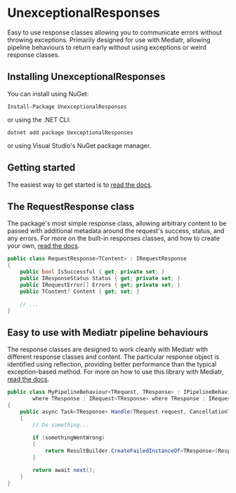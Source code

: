 # UnexceptionalResponses
Easy to use response classes allowing you to communicate errors without throwing exceptions. Primarily designed for use with Mediatr, allowing pipeline behaviours to return early without using exceptions or weird response classes.

## Installing UnexceptionalResponses
You can install using NuGet:
```dotnetcli
Install-Package UnexceptionalResponses
```

or using the .NET CLI:
```dotnetcli
dotnet add package UexceptionalResponses
```

or using Visual Studio's NuGet package manager.

## Getting started
The easiest way to get started is to [read the docs](./docs/Index.md).

## The RequestResponse class
The package's most simple response class, allowing arbitrary content to be passed with additional metadata around the request's success, status, and any errors. For more on the built-in responses classes, and how to create your own, [read the docs](./docs//Response-classes.md).

```csharp
public class RequestResponse<TContent> : IRequestResponse
{
    public bool IsSuccessful { get; private set; }
    public IResponseStatus Status { get; private set; }
    public IRequestError[] Errors { get; private set; }
    public TContent? Content { get; set; }

    // ...
}
```

## Easy to use with Mediatr pipeline behaviours
The response classes are designed to work cleanly with Mediatr with different response classes and content. The particular response object is identified using reflection, providing better performance than the typical exception-based method. For more on how to use this library with Mediatr, [read the docs](./docs/Using-with-Mediatr.md).

```csharp
public class MyPipelineBehaviour<TRequest, TResponse> : IPipelineBehavior<TRequest, TResponse>
        where TResponse : IRequest<TResponse> where TResponse : IRequestResponse
{
    public async Task<TResponse> Handle(TRequest request, CancellationToken cancellationToken, RequestHandlerDelegate<TResponse> next)
    {
        // Do something...
 
        if (somethingWentWrong)
        {
            return ResultBuilder.CreateFailedInstanceOf<TResponse>(ResponseStatus.InternalError, requestErrors);
        }

        return await next();
    }
}
```

